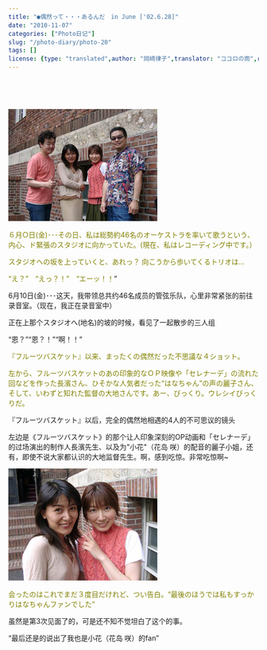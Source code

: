 ```yaml
---
title: "●偶然って・・・あるんだ　in June ['02.6.28]"
date: "2010-11-07"
categories: ["Photo日记"]
slug: "/photo-diary/photo-20"
tags: []
license: {type: "translated",author: "岡崎律子",translator: "ココロの雨",reproduced-url: "http://www.ne.jp/asahi/okazaki/book/photo/photo20.html",reproduced-website: "岡崎律子Book"}
---
```


   
  
   
  
<span style="color: #808000;"><a href="./images/yonin.jpg"><img class="alignnone size-full wp-image-513" title="yonin" src="./images/yonin.jpg" alt="" width="300" height="225"></a></span>  
  
<span style="color: #808000;">６月○日(金)･･･その日、私は総勢約46名のオーケストラを率いて歌うという、内心、ド緊張のスタジオに向かっていた。(現在、私はレコーディング中です。）</span>  
  
<span style="color: #808000;">スタジオへの坂を上っていくと、あれっ？ 向こうから歩いてくるトリオは…</span>  
  
<span style="color: #808000;">“え？”　“えっ？！”　“エーッ！！</span>”  
  
6月10日(金)･･･这天，我带领总共约46名成员的管弦乐队，心里非常紧张的前往录音室。（现在，我正在录音室中）  
  
正在上那个スタジオへ(地名)的坡的时候，看见了一起散步的三人组  
  
“恩？”“恩？！”“啊！！”  
  
<span style="color: #808000;">『フルーツバスケット』以来、まったくの偶然だった不思議な４ショット。</span>  
  
<span style="color: #808000;">左から、フルーツバスケットのあの印象的なＯＰ映像や「セレナーデ」の流れた回などを作った長濱さん、ひそかな人気者だった“はなちゃん”の声の麗子さん、そして、いわずと知れた監督の大地さんです。あー、びっくり。ウレシイびっくりだ。</span>  
  
『フルーツバスケット』以后，完全的偶然地相遇的4人的不可思议的镜头  
  
左边是《フルーツバスケット》的那个让人印象深刻的OP动画和「セレナーデ」的过场演出的制作人長濱先生、以及为"小花"（花岛 咲）的配音的麗子小姐，还有，即使不说大家都认识的大地监督先生。啊，感到吃惊。非常吃惊啊~  
  
[![](./images/futari.jpg "futari")](./images/futari.jpg)  
  
<span style="color: #808000;"><span style="color: #808000;">会ったのはこれでまだ３度目だけれど、つい告白。</span></span><span style="color: #808000;">“最後のほうでは私もすっかりはなちゃんファンでした”</span>  
  
虽然是第3次见面了的，可是还不知不觉坦白了这个的事。  
  
“最后还是的说出了我也是小花（花岛 咲）的fan”
